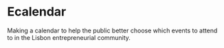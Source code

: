 # Ecalendar
Making a calendar to help the public better choose which events to attend to in the Lisbon entrepreneurial community.
